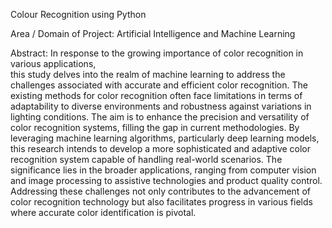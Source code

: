 Colour Recognition using Python

Area / Domain of Project:
Artificial Intelligence and Machine Learning

Abstract:
In response to the growing importance of color recognition in various applications,  
this study delves into the realm of machine learning to address the challenges
associated with accurate and efficient color recognition. The existing methods for 
color recognition often face limitations in terms of adaptability to diverse 
environments and robustness against variations in lighting conditions. The aim is 
to enhance the precision and versatility of color recognition systems, filling the gap 
in current methodologies. By leveraging machine learning algorithms, particularly 
deep learning models, this research intends to develop a more sophisticated and 
adaptive color recognition system capable of handling real-world scenarios. The 
significance lies in the broader applications, ranging from computer vision and 
image processing to assistive technologies and product quality control. Addressing 
these challenges not only contributes to the advancement of color recognition 
technology but also facilitates progress in various fields where accurate color 
identification is pivotal. 
